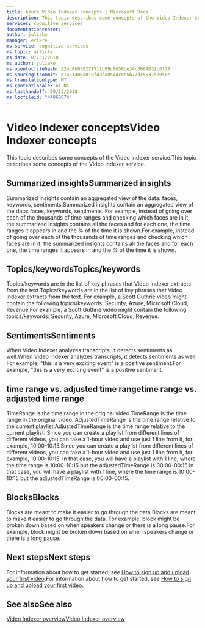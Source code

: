 ```yaml
---
title: Azure Video Indexer concepts | Microsoft Docs
description: This topic describes some concepts of the Video Indexer service.
services: cognitive services
documentationcenter: ''
author: juliako
manager: erikre
ms.service: cognitive-services
ms.topic: article
ms.date: 07/31/2018
ms.author: juliako
ms.openlocfilehash: 224c8b05027f51fb99c8d58be34c3604032c0f77
ms.sourcegitcommit: d1451406a010fd3aa854dc8e5b77dc5537d8050e
ms.translationtype: MT
ms.contentlocale: nl-NL
ms.lasthandoff: 09/13/2018
ms.locfileid: "44868074"
---
```

# <a name="video-indexer-concepts"></a><span data-ttu-id="83210-103">Video Indexer concepts</span><span class="sxs-lookup"><span data-stu-id="83210-103">Video Indexer concepts</span></span>
 
<span data-ttu-id="83210-104">This topic describes some concepts of the Video Indexer service.</span><span class="sxs-lookup"><span data-stu-id="83210-104">This topic describes some concepts of the Video Indexer service.</span></span>
    
## <a name="summarized-insights"></a><span data-ttu-id="83210-105">Summarized insights</span><span class="sxs-lookup"><span data-stu-id="83210-105">Summarized insights</span></span>

<span data-ttu-id="83210-106">Summarized insights contain an aggregated view of the data: faces, keywords, sentiments.</span><span class="sxs-lookup"><span data-stu-id="83210-106">Summarized insights contain an aggregated view of the data: faces, keywords, sentiments.</span></span> <span data-ttu-id="83210-107">For example, instead of going over each of the thousands of time ranges and checking which faces are in it, the summarized insights contains all the faces and for each one, the time ranges it appears in and the % of the time it is shown.</span><span class="sxs-lookup"><span data-stu-id="83210-107">For example, instead of going over each of the thousands of time ranges and checking which faces are in it, the summarized insights contains all the faces and for each one, the time ranges it appears in and the % of the time it is shown.</span></span>

## <a name="topicskeywords"></a><span data-ttu-id="83210-108">Topics/keywords</span><span class="sxs-lookup"><span data-stu-id="83210-108">Topics/keywords</span></span>

<span data-ttu-id="83210-109">Topics/keywords are in the list of key phrases that Video Indexer extracts from the text.</span><span class="sxs-lookup"><span data-stu-id="83210-109">Topics/keywords are in the list of key phrases that Video Indexer extracts from the text.</span></span> <span data-ttu-id="83210-110">For example, a Scott Guthrie video might contain the following topics/keywords: Security, Azure, Microsoft Cloud, Revenue.</span><span class="sxs-lookup"><span data-stu-id="83210-110">For example, a Scott Guthrie video might contain the following topics/keywords: Security, Azure, Microsoft Cloud, Revenue.</span></span>

## <a name="sentiments"></a><span data-ttu-id="83210-111">Sentiments</span><span class="sxs-lookup"><span data-stu-id="83210-111">Sentiments</span></span>

<span data-ttu-id="83210-112">When Video Indexer analyzes transcripts, it detects sentiments as well.</span><span class="sxs-lookup"><span data-stu-id="83210-112">When Video Indexer analyzes transcripts, it detects sentiments as well.</span></span> <span data-ttu-id="83210-113">For example, "this is a very exciting event" is a positive sentiment.</span><span class="sxs-lookup"><span data-stu-id="83210-113">For example, "this is a very exciting event" is a positive sentiment.</span></span>

## <a name="time-range-vs-adjusted-time-range"></a><span data-ttu-id="83210-114">time range vs. adjusted time range</span><span class="sxs-lookup"><span data-stu-id="83210-114">time range vs. adjusted time range</span></span>

<span data-ttu-id="83210-115">TimeRange is the time range in the original video.</span><span class="sxs-lookup"><span data-stu-id="83210-115">TimeRange is the time range in the original video.</span></span> <span data-ttu-id="83210-116">AdjustedTimeRange is the time range relative to the current playlist.</span><span class="sxs-lookup"><span data-stu-id="83210-116">AdjustedTimeRange is the time range relative to the current playlist.</span></span> <span data-ttu-id="83210-117">Since you can create a playlist from different lines of different videos, you can take a 1-hour video and use just 1 line from it, for example, 10:00-10:15.</span><span class="sxs-lookup"><span data-stu-id="83210-117">Since you can create a playlist from different lines of different videos, you can take a 1-hour video and use just 1 line from it, for example, 10:00-10:15.</span></span> <span data-ttu-id="83210-118">In that case, you will have a playlist with 1 line, where the time range is 10:00-10:15 but the adjustedTimeRange is 00:00-00:15.</span><span class="sxs-lookup"><span data-stu-id="83210-118">In that case, you will have a playlist with 1 line, where the time range is 10:00-10:15 but the adjustedTimeRange is 00:00-00:15.</span></span>
 
## <a name="blocks"></a><span data-ttu-id="83210-119">Blocks</span><span class="sxs-lookup"><span data-stu-id="83210-119">Blocks</span></span>

<span data-ttu-id="83210-120">Blocks are meant to make it easier to go through the data.</span><span class="sxs-lookup"><span data-stu-id="83210-120">Blocks are meant to make it easier to go through the data.</span></span> <span data-ttu-id="83210-121">For example, block might be broken down based on when speakers change or there is a long pause.</span><span class="sxs-lookup"><span data-stu-id="83210-121">For example, block might be broken down based on when speakers change or there is a long pause.</span></span>

## <a name="next-steps"></a><span data-ttu-id="83210-122">Next steps</span><span class="sxs-lookup"><span data-stu-id="83210-122">Next steps</span></span>

<span data-ttu-id="83210-123">For information about how to get started, see [How to sign up and upload your first video](video-indexer-get-started.md).</span><span class="sxs-lookup"><span data-stu-id="83210-123">For information about how to get started, see [How to sign up and upload your first video](video-indexer-get-started.md).</span></span>

## <a name="see-also"></a><span data-ttu-id="83210-124">See also</span><span class="sxs-lookup"><span data-stu-id="83210-124">See also</span></span>

[<span data-ttu-id="83210-125">Video Indexer overview</span><span class="sxs-lookup"><span data-stu-id="83210-125">Video Indexer overview</span></span>](video-indexer-overview.md)
